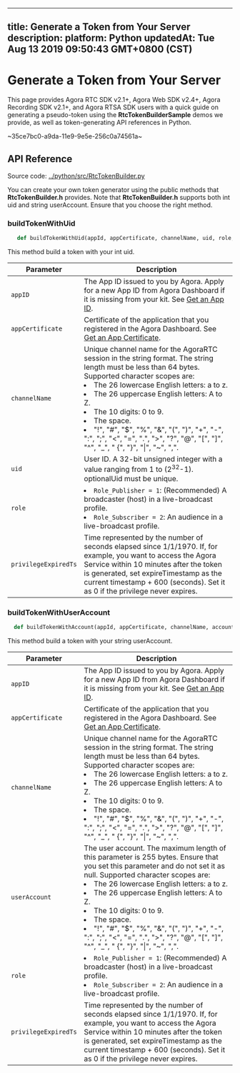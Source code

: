 
---
title: Generate a Token from Your Server
description: 
platform: Python
updatedAt: Tue Aug 13 2019 09:50:43 GMT+0800 (CST)
---
# Generate a Token from Your Server
This page provides Agora RTC SDK v2.1+, Agora Web SDK v2.4+, Agora Recording SDK v2.1+, and Agora RTSA SDK users with  a quick guide on generating a pseudo-token using the **RtcTokenBuilderSample** demos we provide, as well as token-generating API references in Python. 

~35ce7bc0-a9da-11e9-9e5e-256c0a74561a~


## API Reference

Source code:  [../python/src/RtcTokenBuilder.py](https://github.com/AgoraIO/Tools/blob/master/DynamicKey/AgoraDynamicKey/python/src/RtcTokenBuilder.py)

You can create your own token generator using the public methods that **RtcTokenBuilder.h** provides. Note that **RtcTokenBuilder.h** supports both int uid and string userAccount. Ensure that you choose the right method. 

### buildTokenWithUid



```Python
   def buildTokenWithUid(appId, appCertificate, channelName, uid, role, privilegeExpiredTs):
```

This method build a token with your int uid.

| **Parameter**    | **Description**                                              |
| ---------------- | ------------------------------------------------------------ |
| `appID`          | The App ID issued to you by Agora. Apply for a new App ID from Agora Dashboard if it is missing from your kit. See [Get an App ID](https://docs.agora.io/en/Agora%20Platform/token/#app-id). |
| `appCertificate` | Certificate of the application that you registered in the Agora Dashboard. See [Get an App Certificate](https://docs.agora.io/en/Agora%20Platform/token/#app-certificate). |
| `channelName`    | Unique channel name for the AgoraRTC session in the string format. The string length must be less than 64 bytes. Supported character scopes are: <li>The 26 lowercase English letters: a to z.<li>The 26 uppercase English letters: A to Z.<li>The 10 digits: 0 to 9.<li>The space.<li>"!", "#", "$", "%", "&", "(", ")", "+", "-", ":", ";", "<", "=", ".", ">", "?", "@", "[", "]", "^", "_", " {", "}", "\|", "~", ",". |
| `uid`            | User ID. A 32-bit unsigned integer with a value ranging from 1 to (2<sup>32</sup>-1). optionalUid must be unique. |
| `role`           | <li> `Role_Publisher = 1`: (Recommended) A broadcaster (host) in a live-broadcast profile.<li>`Role_Subscriber = 2`: An audience in a live-broadcast profile. |
| `privilegeExpiredTs`      | Time represented by the number of seconds elapsed since 1/1/1970. If, for example, you want to access the Agora Service within 10 minutes after the token is generated, set expireTimestamp as the current timestamp + 600 (seconds). Set it as 0 if the privilege never expires. |


### buildTokenWithUserAccount



```Python
  def buildTokenWithAccount(appId, appCertificate, channelName, account, role, privilegeExpiredTs):
```

This method build a token with your string userAccount.

| **Parameter**    | **Description**                                              |
| ---------------- | ------------------------------------------------------------ |
| `appID`          | The App ID issued to you by Agora. Apply for a new App ID from Agora Dashboard if it is missing from your kit. See [Get an App ID](https://docs.agora.io/en/Agora%20Platform/token/#app-id). |
| `appCertificate` | Certificate of the application that you registered in the Agora Dashboard. See [Get an App Certificate](https://docs.agora.io/en/Agora%20Platform/token/#app-certificate). |
| `channelName`    | Unique channel name for the AgoraRTC session in the string format. The string length must be less than 64 bytes. Supported character scopes are: <li>The 26 lowercase English letters: a to z.<li>The 26 uppercase English letters: A to Z.<li>The 10 digits: 0 to 9.<li>The space.<li>"!", "#", "$", "%", "&", "(", ")", "+", "-", ":", ";", "<", "=", ".", ">", "?", "@", "[", "]", "^", "_", " {", "}", "\|", "~", ",". |
| `userAccount`    | The user account. The maximum length of this parameter is 255 bytes. Ensure that you set this parameter and do not set it as null. Supported character scopes are: <li>The 26 lowercase English letters: a to z.<li>The 26 uppercase English letters: A to Z.<li>The 10 digits: 0 to 9.<li>The space.<li>"!", "#", "$", "%", "&", "(", ")", "+", "-", ":", ";", "<", "=", ".", ">", "?", "@", "[", "]", "^", "_", " {", "}", "\|", "~", ",". |
| `role`           | <li> `Role_Publisher = 1`: (Recommended) A broadcaster (host) in a live-broadcast profile.<li>`Role_Subscriber = 2`: An audience in a live-broadcast profile.  |
| `privilegeExpiredTs`      | Time represented by the number of seconds elapsed since 1/1/1970. If, for example, you want to access the Agora Service within 10 minutes after the token is generated, set expireTimestamp as the current timestamp + 600 (seconds). Set it as 0 if the privilege never expires. |





